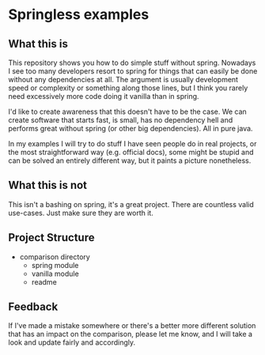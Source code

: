 # Springless examples
## What this is
This repository shows you how to do simple stuff without spring.
Nowadays I see too many developers resort to spring for things that can easily be done without any dependencies at all.
The argument is usually development speed or complexity or something along those lines, but I think you rarely need excessively more code doing it vanilla than in spring.

I'd like to create awareness that this doesn't have to be the case. We can create software that starts fast, is small, has no dependency hell and performs great without spring (or other big dependencies).
 All in pure java.

In my examples I will try to do stuff I have seen people do in real projects, or the most straightforward way (e.g. official docs), some might be stupid and can be solved an entirely different way, but it paints a picture nonetheless.

## What this is not
This isn't a bashing on spring, it's a great project. There are countless valid use-cases. Just make sure they are worth it.


## Project Structure
* comparison directory
  * spring module
  * vanilla module
  * readme
    
## Feedback
If I've made a mistake somewhere or there's a better more different solution that has an impact on the comparison, 
please let me know, and I will take a look and update fairly and accordingly.
